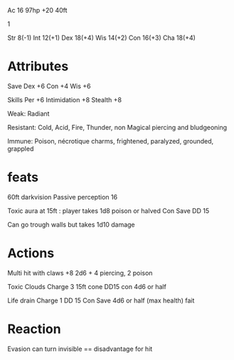 Ac 16
97hp +20
40ft

1

Str 8(-1)         Int 12(+1)
Dex 18(+4)    Wis 14(+2)
Con 16(+3)    Cha 18(+4)

# Attributes
Save
Dex +6
Con +4
Wis +6

Skills
Per +6
Intimidation +8
Stealth +8

Weak: Radiant

Resistant: Cold, Acid, Fire, Thunder, non Magical piercing and bludgeoning

Immune: Poison, nécrotique charms, frightened, paralyzed, grounded, grappled

# feats

60ft darkvision
Passive perception 16

Toxic aura at 15ft : player takes 1d8 poison or halved Con Save DD 15

Can go trough walls but takes 1d10 damage

# Actions

Multi hit with claws  +8 2d6 + 4 piercing, 2 poison

Toxic Clouds Charge 3 15ft cone DD15 con 4d6 or half

Life drain Charge 1 DD 15 Con Save 4d6 or half (max health) fait

# Reaction
Evasion can turn invisible == disadvantage for hit